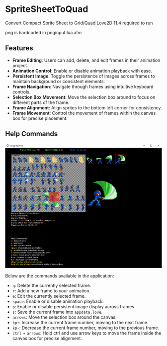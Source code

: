 # SpriteSheetToQuad
Convert Compact Sprite Sheet to Grid/Quad
Love2D 11.4 required to run 

png is hardcoded in pnginput.lua atm

## Features

- **Frame Editing**: Users can add, delete, and edit frames in their animation project.
- **Animation Control**: Enable or disable animation playback with ease.
- **Persistent Image**: Toggle the persistence of images across frames to maintain background or consistent elements.
- **Frame Navigation**: Navigate through frames using intuitive keyboard controls.
- **Selection Box Movement**: Move the selection box around to focus on different parts of the frame.
- **Frame Alignment**: Align sprites to the bottom left corner for consistency.
- **Frame Movement**: Control the movement of frames within the canvas box for precise placement.

## Help Commands
![screenshot](https://github.com/Atomfusion1/SpriteSheetToQuad/blob/main/Screenshot.png?raw=true "screenshot")


Below are the commands available in the application:

- `q`: Delete the currently selected frame.
- `r`: Add a new frame to your animation.
- `e`: Edit the currently selected frame.
- `space`: Enable or disable animation playback.
- `p`: Enable or disable persistent image display across frames.
- `s`: Save the current frame into `appdata.love`.
- `arrows`: Move the selection box around the canvas.
- `kp+`: Increase the current frame number, moving to the next frame.
- `kp-`: Decrease the current frame number, moving to the previous frame.
- `ctrl` + `arrows`: Hold ctrl and use arrow keys to move the frame inside the canvas box for precise alignment.

